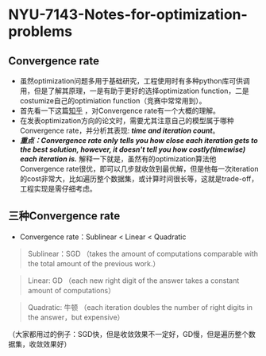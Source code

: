 # NYU-7143-Notes-for-optimization-problems
## Convergence rate
- 虽然optimization问题多用于基础研究，工程使用时有多种python库可供调用，但是了解其原理，一是有助于更好的选择optimization function，二是costumize自己的optimiation function（竞赛中常常用到）。
- 首先看一下这篇[知乎](https://zhuanlan.zhihu.com/p/27644403) ，对Convergence rate有一个大概的理解。
- 在发表optimization方向的论文时，需要尤其注意自己的模型属于哪种Convergence rate，并分析其表现: **_time and iteration count_**。
- _**重点：Convergence rate only tells you how close each iteration gets to the best solution, however, it doesn't tell you how costly(timewise) each iteration is.**_ 解释一下就是，虽然有的optimization算法他Convergence rate很优，即可以几步就收敛到最优解，但是他每一次iteration的cost非常大，比如遍历整个数据集，或计算时间很长等，这就是trade-off，工程实现是需仔细考虑。

## 三种Convergence rate
- Convergence rate：Sublinear < Linear < Quadratic  

> Sublinear：SGD （takes the amount of computations comparable with the total amount of the previous work.）

> Linear: GD  （each new right digit of the answer takes a constant amount of
computations）

> Quadratic: 牛顿  （each iteration doubles the number of right digits in
the answer，but expensive）   

（大家都用过的例子：SGD快，但是收敛效果不一定好，GD慢，但是遍历整个数据集，收敛效果好）


